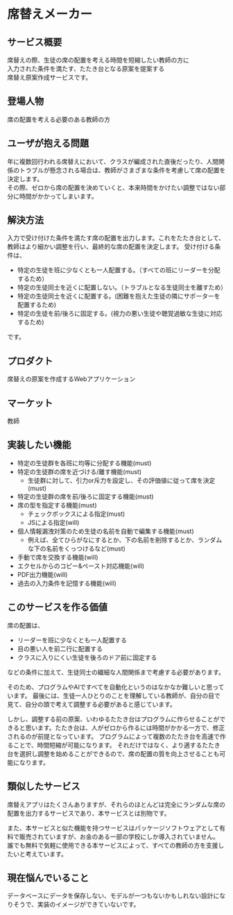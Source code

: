 # 席替えメーカー

## サービス概要
席替えの際、生徒の席の配置を考える時間を短縮したい教師の方に  
入力された条件を満たす、たたき台となる原案を提案する  
席替え原案作成サービスです。

## 登場人物
席の配置を考える必要のある教師の方

## ユーザが抱える問題
年に複数回行われる席替えにおいて、クラスが編成された直後だったり、人間関係のトラブルが懸念される場合は、教師がさまざまな条件を考慮して席の配置を決定します。  
その際、ゼロから席の配置を決めていくと、本来時間をかけたい調整ではない部分に時間がかかってしまいます。

## 解決方法
入力で受け付けた条件を満たす席の配置を出力します。これをたたき台として、教師はより細かい調整を行い、最終的な席の配置を決定します。
受け付ける条件は、
- 特定の生徒を班に少なくとも一人配置する。（すべての班にリーダーを分配するため）
- 特定の生徒同士を近くに配置しない。（トラブルとなる生徒同士を離すため）
- 特定の生徒同士を近くに配置する。(困難を抱えた生徒の隣にサポーターを配置するため)
- 特定の生徒を前/後ろに固定する。(視力の悪い生徒や聴覚過敏な生徒に対応するため)  

です。

## プロダクト
席替えの原案を作成するWebアプリケーション

## マーケット
教師

## 実装したい機能
- 特定の生徒群を各班に均等に分配する機能(must)
- 特定の生徒群の席を近づける/離す機能(must)
  - 生徒群に対して、引力or斥力を設定し、その評価値に従って席を決定(must)
- 特定の生徒群の席を前/後ろに固定する機能(must)
- 席の型を指定する機能(must)
  - チェックボックスによる指定(must)
  - JSによる指定(will)
- 個人情報漏洩対策のため生徒の名前を自動で編集する機能(must)
  - 例えば、全てひらがなにするとか、下の名前を削除するとか、ランダムな下の名前をくっつけるなど(must)
- 手動で席を交換する機能(will)
- エクセルからのコピー&ペースト対応機能(will)
- PDF出力機能(will)
- 過去の入力条件を記憶する機能(will)

## このサービスを作る価値
席の配置は、
- リーダーを班に少なくとも一人配置する
- 目の悪い人を前二行に配置する
- クラスに入りにくい生徒を後ろのドア前に固定する  

などの条件に加えて、生徒同士の繊細な人間関係まで考慮する必要があります。  

そのため、プログラムやAIですべてを自動化というのはなかなか難しいと思っています。
最後には、生徒一人ひとりのことを理解している教師が、自分の目で見て、自分の頭で考えて調整する必要があると感じています。  

しかし、調整する前の原案、いわゆるたたき台はプログラムに作らせることができると思います。たたき台は、人がゼロから作るには時間がかかる一方で、修正されるのが前提となっています。
プログラムによって複数のたたき台を高速で作ることで、時間短縮が可能になります。
それだけではなく、より適するたたき台を選択し調整を始めることができるので、席の配置の質を向上させることも可能になります。

## 類似したサービス
席替えアプリはたくさんありますが、それらのほとんどは完全にランダムな席の配置を出力するサービスであり、本サービスとは別物です。  

また、本サービスと似た機能を持つサービスはパッケージソフトウェアとして有料で販売されていますが、お金のある一部の学校にしか導入されていません。
誰でも無料で気軽に使用できる本サービスによって、すべての教師の方を支援したいと考えています。

## 現在悩んでいること
データベースにデータを保存しない、モデルが一つもないかもしれない設計になりそうで、実装のイメージができていないです。
